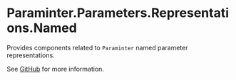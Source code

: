 # Paraminter.Parameters.Representations.Named

Provides components related to `Paraminter` named parameter representations.

See [GitHub](https://github.com/Paraminter/Paraminter.Parameters.Representations.Named) for more information.